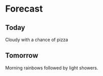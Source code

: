 # Forecast
## Today
Cloudy with a chance of pizza
## Tomorrow
Morning rainbows followed by light showers.